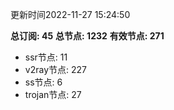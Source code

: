 更新时间2022-11-27 15:24:50

**总订阅: 45**
**总节点: 1232**
**有效节点: 271**
- ssr节点: 11
- v2ray节点: 227
- ss节点: 6
- trojan节点: 27
